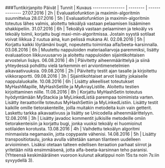 ###Tuntikirjanpito
Päivät | Tunnit | Kuvaus
---------------- | -------- | --------------
27.07.2016 | 2h | Evaluaatiofunktion ja maximin-algoritmin suunnittelua
28.07.2016 | 5h | Evaluaatiofunktion ja maximin-algoritmin toteutus lähes valmis, aloitettu tekoälyä vastaan pelaamisen lisääminen shakkipeliin.
31.07.2016 | 6h | Tekoälyä  vastaan pelaaminen ja tekoäly vs tekoäly toimii, korjattu bugi maxi-min-algoritmissa. Jostain syystä sotilaat voivat liikkua 2 ruutua aina, kun pelissä mukana AI.
02.08.2016 | 5h | Korjattu kaikki löytämäni bugit, nopeutettu toimintaa alfa/beeta-karsinnalla.
03.08.2016 | 6h | Muutettu nappuloiden materiaaliarvoja paremmiksi, lisätty evaluaatioon liikkuvuusarvo ja aloitettu nappuloiden sijaintikohtaisen arvostelun lisäys.
06.08.2016 | 4h | Päivitetty aiheenmäärittelyä ja siinä yhteydessä pohdittu vielä tarkemmin eri arviontimenetelmien aikavaativuuksia.
09.08.2016 | 2h | Päivitetty testit ajan tasalle ja kirjoitettu viikkoraportti.
09.08.2016 | 3h | Sijaintikohtaiset arvot lisätty jokaiselle nappulaluokalle.
10.08.2016 | 6h | Lisätty alkeelliset toteutukset MyHashMapille, MyHashSetille ja MyArrayListille. Aloitettu testien kirjoittaminen niille.
11.08.2016 | 8h | Korjattu MyHashSetin toteutus hyödyntämään MyStackia ja MyLinkedListiä parempaa toimimista varten. Lisätty iteraattorille toteutus MyHashSettiin ja MyLinkedListiin. Lisätty testit kaikille omille tietorakenteille, joilla muitakin metodeita kuin vain getterit. Laskettu tarkka aikavaativuss ja lisätty se Unicodella aiheenmäärittelyyn.
12.08.2016 | 3h | Lisätty javadoc kommentit julkisille metodeille omiin tietorakenteisiin ja korjattu bugi, jonka vuoksi tekoäly ei huomioinut sotilaiden korotusta.
13.08.2016 | 4h | Vaihdettu tekoälyn algoritmi minmaxista negamaxiin, jotta copypaste vähenisi.
14.08.2016 | 5h | Lisätty transpositiotaulu, jonka avulla vältetään saman tilanteen uudelleen arvioiminen. Lisäksi otetaan talteen edellisen iteraation parhaat siirrot ja yritetään niitä ensimmäisenä, jotta alfa-beeta-karsinnan teho paranisi. (Yhteensä keskimääräinen vuoroon kulunut aikatippui noin 15s:ta noin 7s:iin syvyydellä 3).
